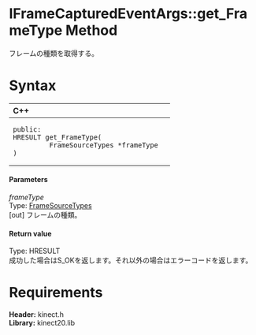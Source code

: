 IFrameCapturedEventArgs::get\_FrameType Method  
==============================================  

フレームの種類を取得する。 <span id="syntaxSection"></span>

Syntax  
======  

<table>
<colgroup>
<col width="100%" />
</colgroup>
<thead>
<tr class="header">
<th align="left">C++</th>
</tr>
</thead>
<tbody>
<tr class="odd">
<td align="left"><pre><code>public:  
HRESULT get_FrameType(  
         FrameSourceTypes *frameType  
)</code></pre></td>
</tr>
</tbody>
</table>

<span id="ID4EG"></span>
#### Parameters  

*frameType*    
Type: [FrameSourceTypes](../../../Enumerations/FrameSourceTypes_Enumeration.md)  
[out] フレームの種類。  

<span id="ID4EP"></span>
#### Return value  

Type: HRESULT  
成功した場合はS\_OKを返します。それ以外の場合はエラーコードを返します。  

<span id="requirements"></span>

Requirements  
============  

**Header:** kinect.h  
**Library:** kinect20.lib  



<!--Please do not edit the data in the comment block below.-->
<!--
TOCTitle : get_FrameType Method
RLTitle : IFrameCapturedEventArgs::get_FrameType Method
KeywordK : get_FrameType method
KeywordK : IFrameCapturedEventArgs::get_FrameType method
KeywordF : IFrameCapturedEventArgs::get_FrameType
KeywordF : get_FrameType
KeywordF : Microsoft.Kinect.kinect.IFrameCapturedEventArgs.get_FrameType(FrameSourceTypes@)
KeywordA : M:Microsoft.Kinect.kinect.IFrameCapturedEventArgs.get_FrameType(FrameSourceTypes@)
AssetID : M:Microsoft.Kinect.kinect.IFrameCapturedEventArgs.get_FrameType(FrameSourceTypes@)
Locale : en-us
CommunityContent : 1
APIType : Managed
APILocation : 
APIName : Microsoft.Kinect.kinect.IFrameCapturedEventArgs::get_FrameType
TargetOS : Windows
TopicType : kbSyntax
DevLang : C++
DocSet : K4Wv2
ProjType : K4Wv2Proj
Technology : Kinect for Windows
Product : Kinect for Windows SDK v2
productversion : 20
-->
